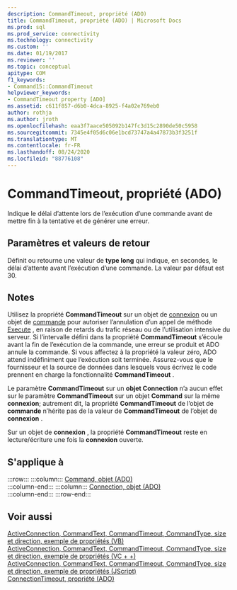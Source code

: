 ```yaml
---
description: CommandTimeout, propriété (ADO)
title: CommandTimeout, propriété (ADO) | Microsoft Docs
ms.prod: sql
ms.prod_service: connectivity
ms.technology: connectivity
ms.custom: ''
ms.date: 01/19/2017
ms.reviewer: ''
ms.topic: conceptual
apitype: COM
f1_keywords:
- Command15::CommandTimeout
helpviewer_keywords:
- CommandTimeout property [ADO]
ms.assetid: c611f857-d6b0-4dca-8925-f4a02e769eb0
author: rothja
ms.author: jroth
ms.openlocfilehash: eaa3f7aace505092b147fc3d15c2890de50c5958
ms.sourcegitcommit: 7345e4f05d6c06e1bcd73747a4a47873b3f3251f
ms.translationtype: MT
ms.contentlocale: fr-FR
ms.lasthandoff: 08/24/2020
ms.locfileid: "88776108"
---
```

# <a name="commandtimeout-property-ado"></a>CommandTimeout, propriété (ADO)
Indique le délai d’attente lors de l’exécution d’une commande avant de mettre fin à la tentative et de générer une erreur.  
  
## <a name="settings-and-return-values"></a>Paramètres et valeurs de retour  
 Définit ou retourne une valeur de **type long** qui indique, en secondes, le délai d’attente avant l’exécution d’une commande. La valeur par défaut est 30.  
  
## <a name="remarks"></a>Notes  
 Utilisez la propriété **CommandTimeout** sur un objet de [connexion](./connection-object-ado.md) ou un objet de [commande](./command-object-ado.md) pour autoriser l’annulation d’un appel de méthode [Execute](./execute-method-ado-command.md) , en raison de retards du trafic réseau ou de l’utilisation intensive du serveur. Si l’intervalle défini dans la propriété **CommandTimeout** s’écoule avant la fin de l’exécution de la commande, une erreur se produit et ADO annule la commande. Si vous affectez à la propriété la valeur zéro, ADO attend indéfiniment que l’exécution soit terminée. Assurez-vous que le fournisseur et la source de données dans lesquels vous écrivez le code prennent en charge la fonctionnalité **CommandTimeout** .  
  
 Le paramètre **CommandTimeout** sur un **objet Connection** n’a aucun effet sur le paramètre **CommandTimeout** sur un objet **Command** sur la même **connexion**; autrement dit, la propriété **CommandTimeout** de l’objet de **commande** n’hérite pas de la valeur de **CommandTimeout** de l’objet de **connexion** .  
  
 Sur un objet de **connexion** , la propriété **CommandTimeout** reste en lecture/écriture une fois la **connexion** ouverte.  
  
## <a name="applies-to"></a>S'applique à  

:::row:::
    :::column:::
        [Command, objet (ADO)](./command-object-ado.md)  
    :::column-end:::
    :::column:::
        [Connection, objet (ADO)](./connection-object-ado.md)  
    :::column-end:::
:::row-end:::

## <a name="see-also"></a>Voir aussi  
 [ActiveConnection, CommandText, CommandTimeout, CommandType, size et direction, exemple de propriétés (VB)](./activeconnection-commandtext-commandtimeout-commandtype-size-example-vb.md)   
 [ActiveConnection, CommandText, CommandTimeout, CommandType, size et direction, exemple de propriétés (VC + +)](./activeconnection-commandtext-commandtimeout-commandtype-size-example-vc.md)   
 [ActiveConnection, CommandText, CommandTimeout, CommandType, size et direction, exemple de propriétés (JScript)](./activeconnection-commandtext-timeout-type-size-example-jscript.md)   
 [ConnectionTimeout, propriété (ADO)](./connectiontimeout-property-ado.md)